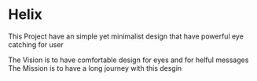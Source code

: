 # Helix

This Project have an simple yet minimalist design that have powerful eye catching for user

The Vision is to have comfortable design for eyes and for helful messages
The Mission is to have a long journey with this desgin

